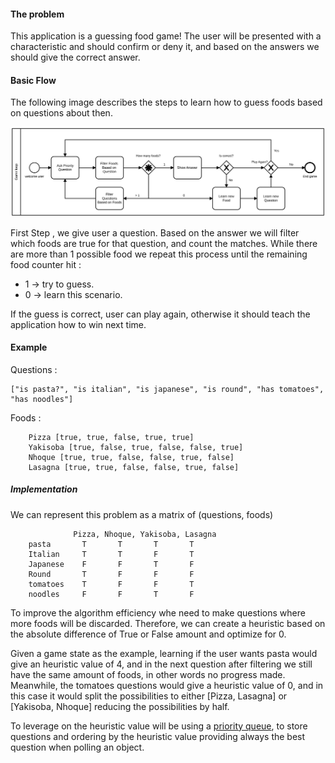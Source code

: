 #### The problem
This application is a guessing food game! The user will be presented with a characteristic and should confirm or deny it, and based on the answers we should give the correct answer.

#### Basic Flow
The following image describes the steps to learn how to guess foods based on questions about then.

![Alt text](GuessFood.svg)

First Step , we give user a question. 
Based on the answer we will filter which foods are true for that question, and count the matches.
While there are more than 1 possible food we repeat this process until the remaining food counter hit :
- 1 -> try to guess. 
- 0 -> learn this scenario.

If the guess is correct, user can play again, otherwise it should teach the application how to win next time.

#### Example
Questions : 
```
["is pasta?", "is italian", "is japanese", "is round", "has tomatoes", "has noodles"]
```
Foods :
```
    Pizza [true, true, false, true, true]
    Yakisoba [true, false, true, false, false, true]
    Nhoque [true, true, false, false, true, false]
    Lasagna [true, true, false, false, true, false]
```

##### Implementation
We can represent this problem as a matrix of (questions, foods)
```    
              Pizza, Nhoque, Yakisoba, Lasagna
    pasta       T       T       T       T
    Italian     T       T       F       T
    Japanese    F       F       T       F
    Round       T       F       F       F
    tomatoes    T       F       F       T
    noodles     F       F       T       F
```

To improve the algorithm efficiency whe need to make questions where more foods will be discarded. 
Therefore, we can create a heuristic based on the absolute difference of True or False amount and optimize for 0.

Given a game state as the example, learning if the user wants pasta would give an heuristic value of 4, 
and in the next question after filtering we still have the same amount of foods, in other words no progress made. 
Meanwhile, the tomatoes questions would give a heuristic value of 0, and in this case it would split the possibilities to either 
[Pizza, Lasagna] or [Yakisoba, Nhoque] reducing the possibilities by half.

To leverage on the heuristic value will be using a [priority queue](https://docs.oracle.com/en/java/javase/11/docs/api/java.base/java/util/PriorityQueue.html),
to store questions and ordering by the heuristic value providing always the best question when polling an object.



